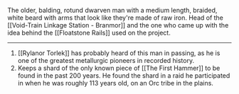 The older, balding, rotund dwarven man with a medium length, braided, white beard with arms that look like they're made of raw iron. Head of the [[Void-Train Linkage Station - Branmor]] and the one who came up with the idea behind the [[Floatstone Rails]] used on the project.
 
---
1. [[Rylanor Torlek]] has probably heard of this man in passing, as he is one of the greatest metallurgic pioneers in recorded history.
2. Keeps a shard of the only known piece of [[The First Hammer]] to be found in the past 200 years. He found the shard in a raid he participated in when he was roughly 113 years old, on an Orc tribe in the plains. 